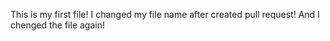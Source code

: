 This is my first file!
I changed my file name after created pull request!
And I chenged the file again!
